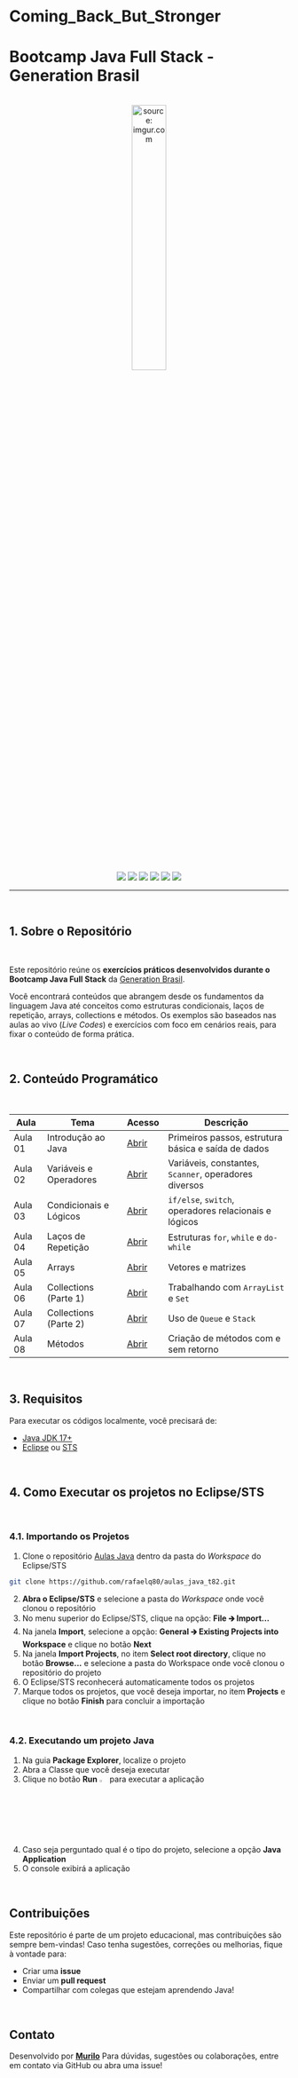 # Coming_Back_But_Stronger
# Bootcamp Java Full Stack - Generation Brasil

<br />

<div align="center">
	<img src="https://i.imgur.com/IaD4lwg.png" title="source: imgur.com" width="35%"/>
</div>
<br />


<div align="center">
  <img src="https://img.shields.io/github.com/Matttosz/Coming_Back_But_Stronger.git?style=flat-square" />
  <img src="https://img.shields.io/github.com/Matttosz/Coming_Back_But_Stronger.git?style=flat-square" />
  <img src="https://img.shields.io/github.com/Matttosz/Coming_Back_But_Stronger.git?style=flat-square" />
  <img src="https://img.shields.io/github.com/Matttosz/Coming_Back_But_Stronger.git?style=flat-square" />
  <img src="https://img.shields.io/github.com/Matttosz/Coming_Back_But_Stronger.git?style=flat-square" />
  <img src="https://img.shields.io/github.com/Matttosz/Coming_Back_But_Stronger.git?style=flat-square" />
</div>

------

<br />

## 1. Sobre o Repositório

<br />

Este repositório reúne os **exercícios práticos desenvolvidos durante o Bootcamp Java Full Stack** da [Generation Brasil](https://brazil.generation.org/).

Você encontrará conteúdos que abrangem desde os fundamentos da linguagem Java até conceitos como estruturas condicionais, laços de repetição, arrays, collections e métodos. Os exemplos são baseados nas aulas ao vivo (*Live Codes*) e exercícios com foco em cenários reais, para fixar o conteúdo de forma prática.

<br />

## 2. Conteúdo Programático

<br />

| Aula    | Tema                   | Acesso                                                       | Descrição                                             |
| ------- | ---------------------- | ------------------------------------------------------------ | ----------------------------------------------------- |
| Aula 01 | Introdução ao Java     | [Abrir](https://github.com/rafaelq80/aulas_java_t82/tree/main/helloworld) | Primeiros passos, estrutura básica e saída de dados   |
| Aula 02 | Variáveis e Operadores | [Abrir](https://github.com/rafaelq80/aulas_java_t82/tree/main/aula_02) | Variáveis, constantes, `Scanner`, operadores diversos |
| Aula 03 | Condicionais e Lógicos | [Abrir](https://github.com/rafaelq80/aulas_java_t82/tree/main/aula_03) | `if/else`, `switch`, operadores relacionais e lógicos |
| Aula 04 | Laços de Repetição     | [Abrir](https://github.com/rafaelq80/aulas_java_t82/tree/main/aula_04) | Estruturas `for`, `while` e `do-while`                |
| Aula 05 | Arrays                 | [Abrir](https://github.com/rafaelq80/aulas_java_t82/tree/main/aula_05) | Vetores e matrizes                                    |
| Aula 06 | Collections (Parte 1)  | [Abrir](https://github.com/rafaelq80/aulas_java_t82/tree/main/aula_06) | Trabalhando com `ArrayList` e `Set`                   |
| Aula 07 | Collections (Parte 2)  | [Abrir](https://github.com/rafaelq80/aulas_java_t82/tree/main/aula_07) | Uso de `Queue` e `Stack`                              |
| Aula 08 | Métodos                | [Abrir](https://github.com/rafaelq80/aulas_java_t82/tree/main/aula_08) | Criação de métodos com e sem retorno                  |

<br />

## 3. Requisitos

Para executar os códigos localmente, você precisará de:

- [Java JDK 17+](https://www.oracle.com/java/technologies/javase/jdk17-archive-downloads.html)
- [Eclipse](https://eclipseide.org/) ou [STS](https://spring.io/tools)

<br />

## 4. Como Executar os projetos no Eclipse/STS

<br />

### 4.1. Importando os Projetos

1. Clone o repositório [Aulas Java](https://github.com/Matttosz/Coming_Back_But_Stronger.git) dentro da pasta do *Workspace* do Eclipse/STS

```bash
git clone https://github.com/rafaelq80/aulas_java_t82.git
```

2. **Abra o Eclipse/STS** e selecione a pasta do *Workspace* onde você clonou o repositório
3. No menu superior do Eclipse/STS, clique na opção: **File 🡲 Import...**
4. Na janela **Import**, selecione a opção: **General 🡲 Existing Projects into Workspace** e clique no botão **Next**
5. Na janela **Import Projects**, no item **Select root directory**, clique no botão **Browse...** e selecione a pasta do Workspace onde você clonou o repositório do projeto
6. O Eclipse/STS reconhecerá automaticamente todos os projetos
7. Marque todos os projetos, que você deseja importar, no item **Projects** e clique no botão **Finish** para concluir a importação

<br />

### 4.2. Executando um projeto Java

1. Na guia **Package Explorer**, localize o projeto
2. Abra a Classe que você deseja executar
3. Clique no botão **Run** <img src="https://i.imgur.com/MtBQjUp.png" title="source: imgur.com" width="3%"/> para executar a aplicação
4. Caso seja perguntado qual é o tipo do projeto, selecione a opção **Java Application**
5. O console exibirá a aplicação

<br />

## Contribuições

Este repositório é parte de um projeto educacional, mas contribuições são sempre bem-vindas! Caso tenha sugestões, correções ou melhorias, fique à vontade para:

- Criar uma **issue**
- Enviar um **pull request**
- Compartilhar com colegas que estejam aprendendo Java!

<br />

##  Contato

Desenvolvido por [**Murilo**]([https://github.com/rafaelq80](https://github.com/Matttosz/Coming_Back_But_Stronger.git))
Para dúvidas, sugestões ou colaborações, entre em contato via GitHub ou abra uma issue!
